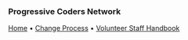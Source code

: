 ### Progressive Coders Network

[Home](https://github.com/ProgressiveCoders/functions/wiki) • [Change Process](Change-Process) • [Volunteer Staff Handbook](https://progcodepreston.gitbooks.io/progcode-staffers-policy-guidelines/content/)